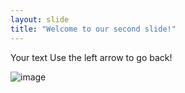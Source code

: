 ```yaml
---
layout: slide
title: "Welcome to our second slide!"
---
```

Your text
Use the left arrow to go back!

![image](https://i.redd.it/ln618pt684b71.jpg)
